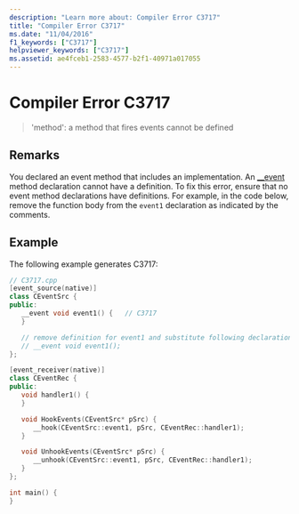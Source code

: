```yaml
---
description: "Learn more about: Compiler Error C3717"
title: "Compiler Error C3717"
ms.date: "11/04/2016"
f1_keywords: ["C3717"]
helpviewer_keywords: ["C3717"]
ms.assetid: ae4fceb1-2583-4577-b2f1-40971a017055
---
```

# Compiler Error C3717

> 'method': a method that fires events cannot be defined

## Remarks

You declared an event method that includes an implementation. An [__event](../../cpp/event.md) method declaration cannot have a definition. To fix this error, ensure that no event method declarations have definitions. For example, in the code below, remove the function body from the `event1` declaration as indicated by the comments.

## Example

The following example generates C3717:

```cpp
// C3717.cpp
[event_source(native)]
class CEventSrc {
public:
   __event void event1() {   // C3717
   }

   // remove definition for event1 and substitute following declaration
   // __event void event1();
};

[event_receiver(native)]
class CEventRec {
public:
   void handler1() {
   }

   void HookEvents(CEventSrc* pSrc) {
      __hook(CEventSrc::event1, pSrc, CEventRec::handler1);
   }

   void UnhookEvents(CEventSrc* pSrc) {
      __unhook(CEventSrc::event1, pSrc, CEventRec::handler1);
   }
};

int main() {
}
```
